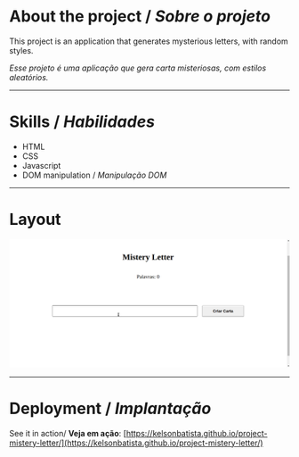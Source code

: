 # About the project / *Sobre o projeto*

This project is an application that generates mysterious letters, with random styles.

*Esse projeto é uma aplicação que gera carta misteriosas, com estilos aleatórios.*

---
# Skills / *Habilidades*

 - HTML
 - CSS
 - Javascript
 - DOM manipulation / *Manipulação DOM*

---
# Layout

<img src="intro.gif" alt="Mistery Letter" />

---
# Deployment / *Implantação*

See it in action/ **Veja em ação**: [https://kelsonbatista.github.io/project-mistery-letter/](https://kelsonbatista.github.io/project-mistery-letter/)
